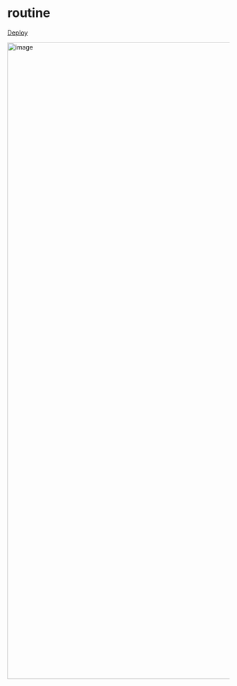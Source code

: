 # routine
[Deploy](https://lexarudak-rsclone.netlify.app/)

<img width="1440" alt="image" src="https://github.com/lexarudak/routine/assets/106698008/d0af1907-f9c7-4647-a823-413fc1f121e0">

